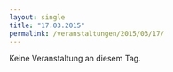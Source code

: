 ```yaml
---
layout: single
title: "17.03.2015"
permalink: /veranstaltungen/2015/03/17/
---
```


Keine Veranstaltung an diesem Tag.
